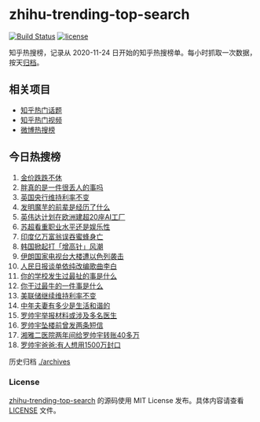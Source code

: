 # zhihu-trending-top-search

[![Build Status](https://github.com/justjavac/zhihu-trending-top-search/workflows/ci/badge.svg?branch=main)](https://github.com/justjavac/zhihu-trending-top-search/actions)
[![license](https://img.shields.io/github/license/justjavac/zhihu-trending-top-search)](https://github.com/justjavac/zhihu-trending-top-search/blob/main/LICENSE)

知乎热搜榜，记录从 2020-11-24
日开始的知乎热搜榜单。每小时抓取一次数据，按天[归档](./archives)。

## 相关项目

- [知乎热门话题](https://github.com/justjavac/zhihu-trending-hot-questions)
- [知乎热门视频](https://github.com/justjavac/zhihu-trending-hot-video)
- [微博热搜榜](https://github.com/justjavac/weibo-trending-hot-search)

## 今日热搜榜

<!-- BEGIN -->
<!-- 最后更新时间 Fri Jun 20 2025 22:16:57 GMT+0800 (China Standard Time) -->

1. [金价跌跌不休](https://www.zhihu.com/search?q=金价跌跌不休)
1. [胖真的是一件很丢人的事吗](https://www.zhihu.com/search?q=胖真的是一件很丢人的事吗)
1. [英国央行维持利率不变](https://www.zhihu.com/search?q=英国央行维持利率不变)
1. [发明魔芋的前辈是经历了什么](https://www.zhihu.com/search?q=发明魔芋的前辈是经历了什么)
1. [英伟达计划在欧洲建超20座AI工厂](https://www.zhihu.com/search?q=英伟达计划在欧洲建超20座AI工厂)
1. [苏超看重职业水平还是娱乐性](https://www.zhihu.com/search?q=苏超看重职业水平还是娱乐性)
1. [印度亿万富翁误吞蜜蜂身亡](https://www.zhihu.com/search?q=印度亿万富翁误吞蜜蜂身亡)
1. [韩国掀起打「增高针」风潮](https://www.zhihu.com/search?q=韩国掀起打「增高针」风潮)
1. [伊朗国家电视台大楼遭以色列袭击](https://www.zhihu.com/search?q=伊朗国家电视台大楼遭以色列袭击)
1. [人民日报谈单依纯改编歌曲李白](https://www.zhihu.com/search?q=人民日报谈单依纯改编歌曲李白)
1. [你的学校发生过最扯的事是什么](https://www.zhihu.com/search?q=你的学校发生过最扯的事是什么)
1. [你干过最牛的一件事是什么](https://www.zhihu.com/search?q=你干过最牛的一件事是什么)
1. [美联储继续维持利率不变](https://www.zhihu.com/search?q=美联储继续维持利率不变)
1. [中年夫妻有多少是生活和谐的](https://www.zhihu.com/search?q=中年夫妻有多少是生活和谐的)
1. [罗帅宇举报材料或涉及多名医生](https://www.zhihu.com/search?q=罗帅宇举报材料或涉及多名医生)
1. [罗帅宇坠楼前曾发两条短信](https://www.zhihu.com/search?q=罗帅宇坠楼前曾发两条短信)
1. [湘雅二医院两年间给罗帅宇转账40多万](https://www.zhihu.com/search?q=湘雅二医院两年间给罗帅宇转账40多万)
1. [罗帅宇爸爸:有人想用1500万封口](https://www.zhihu.com/search?q=罗帅宇爸爸:有人想用1500万封口)

<!-- END -->

历史归档 [./archives](./archives)

### License

[zhihu-trending-top-search](https://github.com/justjavac/zhihu-trending-top-search)
的源码使用 MIT License 发布。具体内容请查看 [LICENSE](./LICENSE) 文件。
